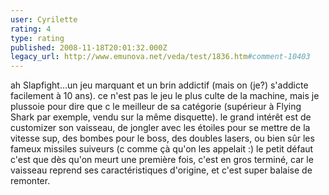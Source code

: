 ```yaml
---
user: Cyrilette
rating: 4
type: rating
published: 2008-11-18T20:01:32.000Z
legacy_url: http://www.emunova.net/veda/test/1836.htm#comment-10403
---
```

ah Slapfight...un jeu marquant et un brin addictif (mais on (je?) s'addicte facilement à 10 ans).
ce n'est pas le jeu le plus culte de la machine, mais je plussoie pour dire que c le meilleur de sa catégorie (supérieur à Flying Shark par exemple, vendu sur la même disquette).
le grand intérêt est de customizer son vaisseau, de jongler avec les étoiles pour se mettre de la vitesse sup, des bombes pour le boss, des doubles lasers, ou bien sûr les fameux missiles suiveurs (c comme çà qu'on les appelait :)
le petit défaut c'est que dès qu'on meurt une première fois, c'est en gros terminé, car le vaisseau reprend ses caractéristiques d'origine, et c'est super balaise de remonter.